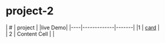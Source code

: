 # project-2  

| #   |    project  | |live Demo|
|----|-------------|-------|
|1    | [card](www.google.com)  |         
| 2   | Content Cell  |         |

